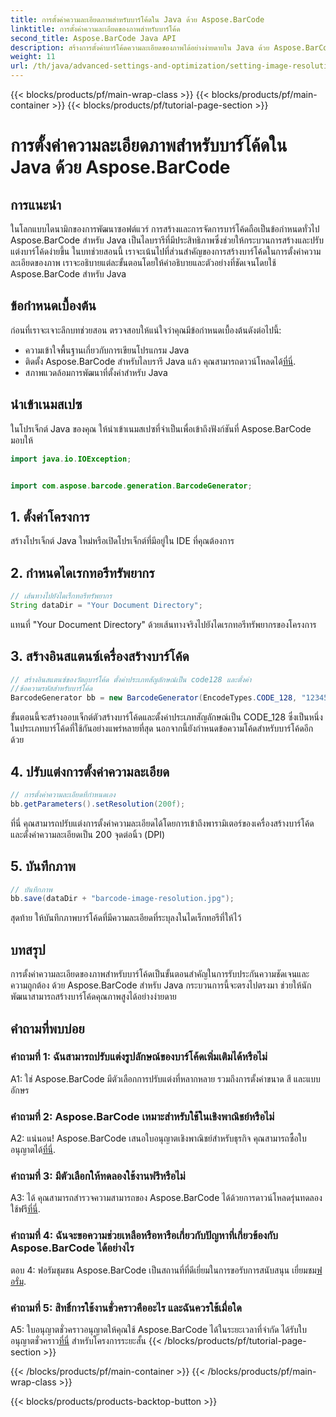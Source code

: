 ```yaml
---
title: การตั้งค่าความละเอียดภาพสำหรับบาร์โค้ดใน Java ด้วย Aspose.BarCode
linktitle: การตั้งค่าความละเอียดของภาพสำหรับบาร์โค้ด
second_title: Aspose.BarCode Java API
description: สร้างการตั้งค่าบาร์โค้ดความละเอียดของภาพได้อย่างง่ายดายใน Java ด้วย Aspose.BarCode ปรับแต่งการตั้งค่าเพื่อความชัดเจนและแม่นยำ
weight: 11
url: /th/java/advanced-settings-and-optimization/setting-image-resolution-barcode/
---
```


{{< blocks/products/pf/main-wrap-class >}}
{{< blocks/products/pf/main-container >}}
{{< blocks/products/pf/tutorial-page-section >}}

# การตั้งค่าความละเอียดภาพสำหรับบาร์โค้ดใน Java ด้วย Aspose.BarCode

## การแนะนำ

ในโลกแบบไดนามิกของการพัฒนาซอฟต์แวร์ การสร้างและการจัดการบาร์โค้ดถือเป็นข้อกำหนดทั่วไป Aspose.BarCode สำหรับ Java เป็นไลบรารีที่มีประสิทธิภาพซึ่งช่วยให้กระบวนการสร้างและปรับแต่งบาร์โค้ดง่ายขึ้น ในบทช่วยสอนนี้ เราจะเน้นไปที่ส่วนสำคัญของการสร้างบาร์โค้ดในการตั้งค่าความละเอียดของภาพ เราจะอธิบายแต่ละขั้นตอนโดยให้คำอธิบายและตัวอย่างที่ชัดเจนโดยใช้ Aspose.BarCode สำหรับ Java

## ข้อกำหนดเบื้องต้น

ก่อนที่เราจะเจาะลึกบทช่วยสอน ตรวจสอบให้แน่ใจว่าคุณมีข้อกำหนดเบื้องต้นดังต่อไปนี้:

- ความเข้าใจพื้นฐานเกี่ยวกับการเขียนโปรแกรม Java
-  ติดตั้ง Aspose.BarCode สำหรับไลบรารี Java แล้ว คุณสามารถดาวน์โหลดได้[ที่นี่](https://releases.aspose.com/barcode/java/).
- สภาพแวดล้อมการพัฒนาที่ตั้งค่าสำหรับ Java

## นำเข้าเนมสเปซ

ในโปรเจ็กต์ Java ของคุณ ให้นำเข้าเนมสเปซที่จำเป็นเพื่อเข้าถึงฟังก์ชันที่ Aspose.BarCode มอบให้

```java
import java.io.IOException;


import com.aspose.barcode.generation.BarcodeGenerator;
```

## 1. ตั้งค่าโครงการ

สร้างโปรเจ็กต์ Java ใหม่หรือเปิดโปรเจ็กต์ที่มีอยู่ใน IDE ที่คุณต้องการ

## 2. กำหนดไดเรกทอรีทรัพยากร

```java
// เส้นทางไปยังไดเร็กทอรีทรัพยากร
String dataDir = "Your Document Directory";
```

แทนที่ "Your Document Directory" ด้วยเส้นทางจริงไปยังไดเรกทอรีทรัพยากรของโครงการ

## 3. สร้างอินสแตนซ์เครื่องสร้างบาร์โค้ด

```java
// สร้างอินสแตนซ์ของวัตถุบาร์โค้ด ตั้งค่าประเภทสัญลักษณ์เป็น code128 และตั้งค่า
//ข้อความรหัสสำหรับบาร์โค้ด
BarcodeGenerator bb = new BarcodeGenerator(EncodeTypes.CODE_128, "1234567");
```

ขั้นตอนนี้จะสร้างออบเจ็กต์ตัวสร้างบาร์โค้ดและตั้งค่าประเภทสัญลักษณ์เป็น CODE_128 ซึ่งเป็นหนึ่งในประเภทบาร์โค้ดที่ใช้กันอย่างแพร่หลายที่สุด นอกจากนี้ยังกำหนดข้อความโค้ดสำหรับบาร์โค้ดอีกด้วย

## 4. ปรับแต่งการตั้งค่าความละเอียด

```java
// การตั้งค่าความละเอียดที่กำหนดเอง
bb.getParameters().setResolution(200f);
```

ที่นี่ คุณสามารถปรับแต่งการตั้งค่าความละเอียดได้โดยการเข้าถึงพารามิเตอร์ของเครื่องสร้างบาร์โค้ดและตั้งค่าความละเอียดเป็น 200 จุดต่อนิ้ว (DPI)

## 5. บันทึกภาพ

```java
// บันทึกภาพ
bb.save(dataDir + "barcode-image-resolution.jpg");
```

สุดท้าย ให้บันทึกภาพบาร์โค้ดที่มีความละเอียดที่ระบุลงในไดเร็กทอรีที่ให้ไว้

## บทสรุป

การตั้งค่าความละเอียดของภาพสำหรับบาร์โค้ดเป็นขั้นตอนสำคัญในการรับประกันความชัดเจนและความถูกต้อง ด้วย Aspose.BarCode สำหรับ Java กระบวนการนี้จะตรงไปตรงมา ช่วยให้นักพัฒนาสามารถสร้างบาร์โค้ดคุณภาพสูงได้อย่างง่ายดาย

## คำถามที่พบบ่อย

### คำถามที่ 1: ฉันสามารถปรับแต่งรูปลักษณ์ของบาร์โค้ดเพิ่มเติมได้หรือไม่

A1: ใช่ Aspose.BarCode มีตัวเลือกการปรับแต่งที่หลากหลาย รวมถึงการตั้งค่าขนาด สี และแบบอักษร

### คำถามที่ 2: Aspose.BarCode เหมาะสำหรับใช้ในเชิงพาณิชย์หรือไม่

 A2: แน่นอน! Aspose.BarCode เสนอใบอนุญาตเชิงพาณิชย์สำหรับธุรกิจ คุณสามารถซื้อใบอนุญาตได้[ที่นี่](https://purchase.aspose.com/buy).

### คำถามที่ 3: มีตัวเลือกให้ทดลองใช้งานฟรีหรือไม่

 A3: ได้ คุณสามารถสำรวจความสามารถของ Aspose.BarCode ได้ด้วยการดาวน์โหลดรุ่นทดลองใช้ฟรี[ที่นี่](https://releases.aspose.com/).

### คำถามที่ 4: ฉันจะขอความช่วยเหลือหรือหารือเกี่ยวกับปัญหาที่เกี่ยวข้องกับ Aspose.BarCode ได้อย่างไร

 ตอบ 4: ฟอรัมชุมชน Aspose.BarCode เป็นสถานที่ที่ดีเยี่ยมในการขอรับการสนับสนุน เยี่ยมชม[ฟอรั่ม](https://forum.aspose.com/c/barcode/13).

### คำถามที่ 5: สิทธิ์การใช้งานชั่วคราวคืออะไร และฉันควรใช้เมื่อใด

 A5: ใบอนุญาตชั่วคราวอนุญาตให้คุณใช้ Aspose.BarCode ได้ในระยะเวลาที่จำกัด ได้รับใบอนุญาตชั่วคราว[ที่นี่](https://purchase.aspose.com/temporary-license/) สำหรับโครงการระยะสั้น
{{< /blocks/products/pf/tutorial-page-section >}}

{{< /blocks/products/pf/main-container >}}
{{< /blocks/products/pf/main-wrap-class >}}

{{< blocks/products/products-backtop-button >}}
